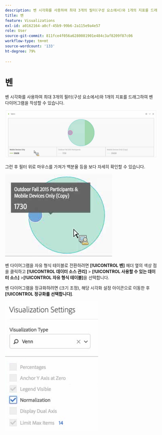 ```yaml
---
description: 벤 시각화를 사용하여 최대 3개의 필터(구성 요소에서)와 1개의 지표를 드래그하여 벤 다이어그램을 작성할 수 있습니다.
title: 벤
feature: Visualizations
exl-id: a0162164-a0cf-45b9-99b6-2a115e9a4e57
role: User
source-git-commit: 811fce4f056a6280081901e484c3af8209f87c06
workflow-type: tm+mt
source-wordcount: '133'
ht-degree: 79%

---
```


# 벤

벤 시각화를 사용하여 최대 3개의 필터(구성 요소에서)와 1개의 지표를 드래그하여 벤 다이어그램을 작성할 수 있습니다.

![세 개의 필터를 포함하는 벤 시각화.](assets/venn.png)

그런 후 필터 위로 마우스를 가져가 백분율 등을 보다 자세히 확인할 수 있습니다.

![2015년 가을 실외 참가자 필터에 대한 확장된 정보가 포함된 벤 시각화.](assets/venn_hover.png)

벤 다이어그램을 자유 형식 테이블로 전환하려면 **[!UICONTROL 벤]** 헤더 옆의 색상 점을 클릭하고 **[!UICONTROL 데이터 소스 관리]** > **[!UICONTROL 사용할 수 있는 데이터 소스]** >**[!UICONTROL 자유 형식 테이블]**&#x200B;을 선택합니다.

벤 다이어그램을 정규화하려면 (크기 조정), 해당 시각화 설정 아이콘으로 이동한 후 **[!UICONTROL 정규화를 선택합니다]**.

![시각화 유형에 대한 시각화 설정 옵션: 벤 다이어그램.](assets/normalization.png)
